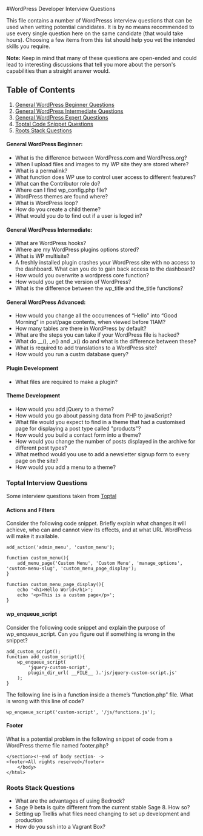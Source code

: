 #WordPress Developer Interview Questions

This file contains a number of WordPresss interview questions that can be used when vetting potential candidates. It is by no means recommended to use every single question here on the same candidate (that would take hours). Choosing a few items from this list should help you vet the intended skills you require.

**Note:** Keep in mind that many of these questions are open-ended and could lead to interesting discussions that tell you more about the person's capabilities than a straight answer would.

## Table of Contents

  1. [General WordPress Beginner Questions](#general-wordpress-beginner)
  2. [General WordPress Intermediate Questions](#general-wordpress-intermediate)
  3. [General WordPress Expert Questions](#general-wordpress-expert)
  4. [Toptal Code Snippet Questions](#toptal-interview-questions)
  5. [Roots Stack Questions](#roots-stack-questions)

#### General WordPress Beginner:

* What is the difference between WordPress.com and WordPress.org?
* When I upload files and images to my WP site they are stored where?
* What is a permalink?
* What function does WP use to control user access to different features?
* What can the Contributor role do?
* Where can I find wp_config.php file?
* WordPress themes are found where?
* What is WordPress loop?
* How do you create a child theme?
* What would you do to find out if a user is loged in?

#### General WordPress Intermediate:

* What are WordPress hooks?
* Where are my WordPress plugins options stored?
* What is WP multisite?
* A freshly installed plugin crashes your WordPress site with no access to the dashboard. What can you do to gain back access to the dashboard?
* How would you overwrite a wordpress core function?
* How would you get the version of WordPress?
* What is the difference between the wp_title and the_title functions?

#### General WordPress Advanced:

* How would you change all the occurrences of “Hello” into “Good Morning” in post/page contents, when viewed before 11AM?
* How many tables are there in WordPress by default?
* What are the steps you can take if your WordPress file is hacked?
* What do __(), _e() and _x() do and what is the difference between these?
* What is required to add translations to a WordPress site?
* How would you run a custm database query?

#### Plugin Development

* What files are required to make a plugin?

#### Theme Development

* How would you add jQuery to a theme?
* How would you go about passing data from PHP to javaScript?
* What file would you expect to find in a theme that had a customised page for displaying a post type called "products"?
* How would you build a contact form into a theme?
* How would you change the number of posts displayed in the archive for different post types?
* What method would you use to add a newsletter signup form to every page on the site?
* How would you add a menu to a theme?

### Toptal Interview Questions

Some interview questions taken from [Toptal](https://www.toptal.com/wordpress/interview-questions)

#### Actions and Filters

Consider the following code snippet. Briefly explain what changes it will achieve, who can and cannot view its effects, and at what URL WordPress will make it available.

````
add_action('admin_menu', 'custom_menu');

function custom_menu(){
    add_menu_page('Custom Menu', 'Custom Menu', 'manage_options', 'custom-menu-slug', 'custom_menu_page_display');
}

function custom_menu_page_display(){
    echo '<h1>Hello World</h1>';
    echo '<p>This is a custom page</p>';
}
````

#### wp_enqueue_script

Consider the following code snippet and explain the purpose of wp_enqueue_script. Can you figure out if something is wrong in the snippet?

````
add_custom_script();
function add_custom_script(){
    wp_enqueue_script( 
        'jquery-custom-script',
        plugin_dir_url( __FILE__ ).'js/jquery-custom-script.js'
    );
}
````

The following line is in a function inside a theme’s “function.php” file. What is wrong with this line of code?

````
wp_enqueue_script('custom-script', '/js/functions.js');
````

#### Footer

What is a potential problem in the following snippet of code from a WordPress theme file named footer.php?

````
</section><!—end of body section- ->
<footer>All rights reserved</footer>
    </body>
</html>
````

### Roots Stack Questions

* What are the advantages of using Bedrock?
* Sage 9 beta is quite different from the current stable Sage 8. How so?
* Setting up Trellis what files need changing to set up development and production
* How do you ssh into a Vagrant Box?
